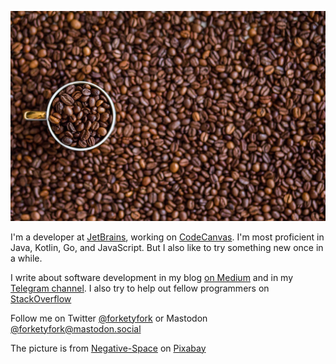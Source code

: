 ![Coffee](https://raw.githubusercontent.com/forketyfork/forketyfork/master/coffee-1324126_1280.jpg)

I'm a developer at [JetBrains](https://www.jetbrains.com), working on [CodeCanvas](https://www.jetbrains.com/ide-services/codecanvas/). I'm most proficient in Java, Kotlin, Go, and JavaScript. But I also like to try something new once in a while.

I write about software development in my blog [on Medium](https://medium.com/@forketyfork) and in my [Telegram channel](https://t.me/ktimlidu). I also try to help out fellow programmers on  [StackOverflow](https://stackoverflow.com/users/1336841/forketyfork)

Follow me on Twitter [@forketyfork](https://twitter.com/forketyfork) or Mastodon [@forketyfork@mastodon.social](https://mastodon.social/@forketyfork)

The picture is from <a href="https://pixabay.com/de/users/negative-space-2379030/?utm_source=link-attribution&amp;utm_medium=referral&amp;utm_campaign=image&amp;utm_content=1324126">Negative-Space</a> on <a href="https://pixabay.com/de//?utm_source=link-attribution&amp;utm_medium=referral&amp;utm_campaign=image&amp;utm_content=1324126">Pixabay</a>
